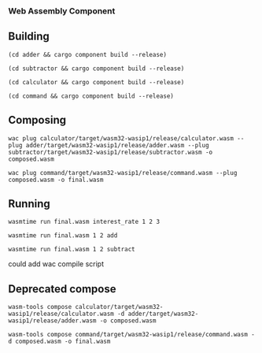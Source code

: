 ### Web Assembly Component

## Building
`(cd adder && cargo component build --release)`

`(cd subtractor && cargo component build --release)`

`(cd calculator && cargo component build --release)`

`(cd command && cargo component build --release)`

## Composing
`wac plug calculator/target/wasm32-wasip1/release/calculator.wasm --plug adder/target/wasm32-wasip1/release/adder.wasm --plug subtractor/target/wasm32-wasip1/release/subtractor.wasm -o composed.wasm`

`wac plug command/target/wasm32-wasip1/release/command.wasm --plug composed.wasm -o final.wasm`

## Running
`wasmtime run final.wasm interest_rate 1 2 3`

`wasmtime run final.wasm 1 2 add`

`wasmtime run final.wasm 1 2 subtract`

could add wac compile script


## Deprecated compose
`wasm-tools compose calculator/target/wasm32-wasip1/release/calculator.wasm -d adder/target/wasm32-wasip1/release/adder.wasm -o composed.wasm`

`wasm-tools compose command/target/wasm32-wasip1/release/command.wasm -d composed.wasm -o final.wasm`